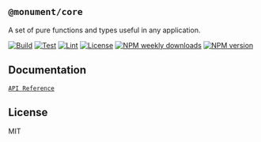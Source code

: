 ## `@monument/core`

A set of pure functions and types useful in any application.

[![Build](https://img.shields.io/github/workflow/status/monumentjs/workspace/Release?logo=typescript&logoColor=white)](https://github.com/monumentjs/workspace/actions)
[![Test](https://img.shields.io/github/workflow/status/monumentjs/workspace/Release?logo=jest&label=test)](https://github.com/monumentjs/workspace/actions)
[![Lint](https://img.shields.io/github/workflow/status/monumentjs/workspace/Release?logo=eslint&label=lint)](https://github.com/monumentjs/workspace/actions)
[![License](https://img.shields.io/github/license/monumentjs/workspace?logo=github)](/LICENSE)
[![NPM weekly downloads](https://img.shields.io/npm/dw/@monument/core?logo=npm)](https://www.npmjs.com/package/@monument/core)
[![NPM version](https://img.shields.io/npm/v/@monument/core?logo=npm&label=version&logoColor=white)](https://www.npmjs.com/package/@monument/core)


## Documentation

[`API Reference`](https://monumentjs.github.io/workspace/modules/_monument_core.html)

## License

MIT
